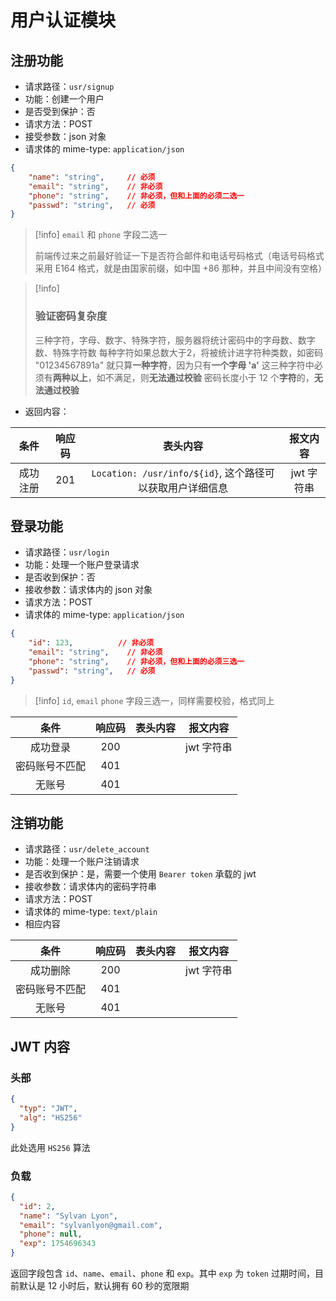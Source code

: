 # 用户认证模块
## 注册功能
-  请求路径：`usr/signup`
- 功能：创建一个用户
- 是否受到保护：否
- 请求方法：POST
- 接受参数：json 对象
- 请求体的 mime-type: `application/json`
```json
{
	"name": "string",     // 必须
	"email": "string",    // 非必须
	"phone": "string",    // 非必须，但和上面的必须二选一
	"passwd": "string",   // 必须
}
```

> [!info]
> `email` 和 `phone` 字段二选一
> 
> 前端传过来之前最好验证一下是否符合邮件和电话号码格式（电话号码格式采用 E164 格式，就是由国家前缀，如中国 +86 那种，并且中间没有空格）

> [!info]
> ### 验证密码复杂度
> 三种字符，字母、数字、特殊字符，服务器将统计密码中的字母数、数字数、特殊字符数
> 每种字符如果总数大于2，将被统计进字符种类数，如密码 "01234567891a" 就只算**一种字符**，因为只有**一个字母 'a'**
> 这三种字符中必须有**两种以上**，如不满足，则**无法通过校验**
> 密码长度小于 12 个**字符**的，**无法通过校验**

- 返回内容：

|     条件      | 响应码 |                    表头内容                     |  报文内容   |
| :---------: | :-: | :-----------------------------------------: | :-----: |
|    成功注册     | 201 | `Location: /usr/info/${id}`, 这个路径可以获取用户详细信息 | jwt 字符串 |


## 登录功能
- 请求路径：`usr/login`
- 功能：处理一个账户登录请求
- 是否收到保护：否
- 接收参数：请求体内的 json 对象
- 请求方法：POST
- 请求体的 mime-type: `application/json`
```json
{
	"id": 123,          // 非必须
	"email": "string",    // 非必须
	"phone": "string",    // 非必须，但和上面的必须三选一
	"passwd": "string",   // 必须
}
```

> [!info]
> `id`, `email` `phone`  字段三选一，同样需要校验，格式同上

|     条件      | 响应码 | 表头内容 |  报文内容   |
| :---------: | :-: | :--: | :-----: |
|    成功登录     | 200 |      | jwt 字符串 |
|   密码账号不匹配   | 401 |      |         |
|     无账号     | 401 |      |         |


## 注销功能
- 请求路径：`usr/delete_account`
- 功能：处理一个账户注销请求
- 是否收到保护：是，需要一个使用 `Bearer token` 承载的 jwt
- 接收参数：请求体内的密码字符串
- 请求方法：POST
- 请求体的 mime-type: `text/plain`
- 相应内容

|     条件      | 响应码 | 表头内容 |  报文内容   |
| :---------: | :-: | :--: | :-----: |
|    成功删除     | 200 |      | jwt 字符串 |
|   密码账号不匹配   | 401 |      |         |
|     无账号     | 401 |      |         |


## JWT 内容
### 头部

```json
{
  "typ": "JWT",
  "alg": "HS256"
}
```

此处选用 `HS256` 算法
### 负载

```json
{
  "id": 2,
  "name": "Sylvan Lyon",
  "email": "sylvanlyon@gmail.com",
  "phone": null,
  "exp": 1754696343
}
```

返回字段包含 `id`、`name`、`email`、`phone` 和 `exp`。其中  `exp` 为 `token` 过期时间，目前默认是 12 小时后，默认拥有 60 秒的宽限期